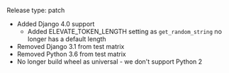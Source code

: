 Release type: patch

- Added Django 4.0 support
    - Added ELEVATE_TOKEN_LENGTH setting as `get_random_string` no longer has a
      default length
- Removed Django 3.1 from test matrix
- Removed Python 3.6 from test matrix
- No longer build wheel as universal - we don't support Python 2
